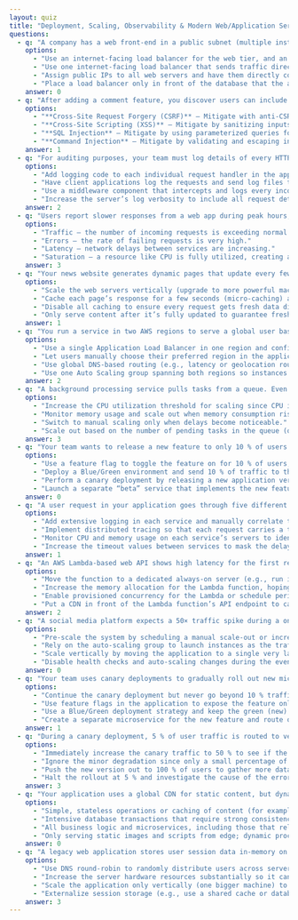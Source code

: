 ```yaml
---
layout: quiz
title: "Deployment, Scaling, Observability & Modern Web/Application Servers – Practice Questions"
questions:
  - q: "A company has a web front-end in a public subnet (multiple instances) and an application tier in a private subnet (multiple instances). They want to evenly distribute requests at both tiers and ensure the app tier isn’t directly exposed to the internet. Which architecture meets these requirements?"
    options:
      - "Use an internet-facing load balancer for the web tier, and an internal load balancer between web and app tiers."
      - "Use one internet-facing load balancer that sends traffic directly to app servers in the private subnet."
      - "Assign public IPs to all web servers and have them directly communicate with app servers (no load balancer for app)."
      - "Place a load balancer only in front of the database that the app tier uses."
    answer: 0
  - q: "After adding a comment feature, you discover users can include <script> tags in comments that execute in other users’ browsers. What kind of vulnerability is this, and how can it be mitigated?"
    options:
      - "**Cross-Site Request Forgery (CSRF)** – Mitigate with anti-CSRF tokens for state-changing requests."
      - "**Cross-Site Scripting (XSS)** – Mitigate by sanitizing inputs or encoding output on render."
      - "**SQL Injection** – Mitigate by using parameterized queries for database access."
      - "**Command Injection** – Mitigate by validating and escaping inputs used in system commands."
    answer: 1
  - q: "For auditing purposes, your team must log details of every HTTP request in your application. Which approach is the most maintainable?"
    options:
      - "Add logging code to each individual request handler in the application."
      - "Have client applications log the requests and send log files to the server."
      - "Use a middleware component that intercepts and logs every incoming request centrally."
      - "Increase the server’s log verbosity to include all request details."
    answer: 2
  - q: "Users report slower responses from a web app during peak hours, yet error rates remain low and throughput is steady. Monitoring shows each server’s CPU is near 100 % utilization. According to the Four Golden Signals, which issue is the primary cause of the slowness?"
    options:
      - "Traffic – the number of incoming requests is exceeding normal levels."
      - "Errors – the rate of failing requests is very high."
      - "Latency – network delays between services are increasing."
      - "Saturation – a resource like CPU is fully utilized, creating a bottleneck."
    answer: 3
  - q: "Your news website generates dynamic pages that update every few seconds. Rendering each page is expensive, but users could tolerate content up to 5 s out of date. What approach will dramatically reduce server load and response times with minimal staleness in content?"
    options:
      - "Scale the web servers vertically (upgrade to more powerful machines to handle load)."
      - "Cache each page’s response for a few seconds (micro-caching) at the edge or CDN, so repeated requests serve pre-generated content."
      - "Disable all caching to ensure every request gets fresh data directly from the server."
      - "Only serve content after it’s fully updated to guarantee freshness, even if users have to wait longer."
    answer: 1
  - q: "You run a service in two AWS regions to serve a global user base. You want each user to connect to the nearest region for lower latency. What is an effective approach to route users to the closest regional cluster?"
    options:
      - "Use a single Application Load Balancer in one region and configure it to forward requests to instances in other regions as needed."
      - "Let users manually choose their preferred region in the application settings to ensure they use the closest server."
      - "Use global DNS-based routing (e.g., latency or geolocation routing) to direct each user’s request to the nearest regional endpoint."
      - "Use one Auto Scaling group spanning both regions so instances automatically move to the region closest to each user."
    answer: 2
  - q: "A background processing service pulls tasks from a queue. Even when the queue backlog grows and tasks are delayed, the service’s CPU usage remains low. The auto-scaling policy is currently based on CPU utilization. What’s the better metric to trigger auto-scaling for this workload?"
    options:
      - "Increase the CPU utilization threshold for scaling since CPU isn’t the bottleneck."
      - "Monitor memory usage and scale out when memory consumption rises due to queued tasks."
      - "Switch to manual scaling only when delays become noticeable."
      - "Scale out based on the number of pending tasks in the queue (queue length) instead of CPU usage."
    answer: 3
  - q: "Your team wants to release a new feature to only 10 % of users initially, without deploying a separate version of the application for those users. The new code is already deployed to production but disabled by default. What release technique would best achieve this?"
    options:
      - "Use a feature flag to toggle the feature on for 10 % of users, controlling exposure within the same application deployment."
      - "Deploy a Blue/Green environment and send 10 % of traffic to the new environment with the feature enabled."
      - "Perform a canary deployment by releasing a new application version to 10 % of the servers and gradually increasing it."
      - "Launch a separate “beta” service that implements the new feature and route 10 % of users to it."
    answer: 0
  - q: "A user request in your application goes through five different microservices. Users occasionally experience slow responses, but it’s unclear which service in the chain is causing the delay. What is the best way to pinpoint the bottleneck across these services?"
    options:
      - "Add extensive logging in each service and manually correlate timestamps to follow the request path."
      - "Implement distributed tracing so that each request carries a trace ID and you can see the timing through all microservices."
      - "Monitor CPU and memory usage on each service’s servers to identify which one is under high load during slow requests."
      - "Increase the timeout values between services to mask the delays and prevent user-facing errors."
    answer: 1
  - q: "An AWS Lambda-based web API shows high latency for the first request after the function has been idle. This delay is impacting user experience. What’s the most effective way to reduce the cold-start latency?"
    options:
      - "Move the function to a dedicated always-on server (e.g., run it on an EC2 instance) to avoid cold starts entirely."
      - "Increase the memory allocation for the Lambda function, hoping the increased CPU allocation will speed up initialization."
      - "Enable provisioned concurrency for the Lambda or schedule periodic “warm-up” invocations to keep function instances initialized."
      - "Put a CDN in front of the Lambda function’s API endpoint to cache responses and shield the function from cold traffic."
    answer: 2
  - q: "A social media platform expects a 50× traffic spike during a one-time live event tomorrow. The application is running in AWS with auto-scaling enabled. What should the team do to ensure the service can handle the sudden surge?"
    options:
      - "Pre-scale the system by scheduling a manual scale-out or increasing desired capacity beforehand, and verify AWS quota limits are high enough for a 50× increase."
      - "Rely on the auto-scaling group to launch instances as the traffic spike happens, since it will react and add 50× more instances in time."
      - "Scale vertically by moving the application to a single very large instance that can handle 50× the load, instead of many small instances."
      - "Disable health checks and auto-scaling changes during the event to prevent the system from replacing or adding instances while it’s handling the load."
    answer: 0
  - q: "Your team uses canary deployments to gradually roll out new microservice versions. However, a particular new feature in the latest release should only be available to a small beta tester group even after the new version is fully rolled out to all servers. How can you manage this feature rollout?"
    options:
      - "Continue the canary deployment but never go beyond 10 % traffic, keeping the new feature limited to that fraction of users indefinitely."
      - "Use feature flags in the application to expose the feature only to beta users, even though the new version is deployed to everyone."
      - "Use a Blue/Green deployment strategy and keep the green (new) environment serving only beta users while blue serves all other users."
      - "Create a separate microservice for the new feature and route only beta user requests to that service, keeping it independent of the main release."
    answer: 1
  - q: "During a canary deployment, 5 % of user traffic is routed to version 2.0 of a service while 95 % still use version 1.0. Shortly after starting the canary, you observe the new version has a higher error rate and longer response times than the old version. What is the best course of action?"
    options:
      - "Immediately increase the canary traffic to 50 % to see if the issue persists under higher load."
      - "Ignore the minor degradation since only a small percentage of users are affected, and continue gradually increasing the canary."
      - "Push the new version out to 100 % of users to gather more data faster, then address any problems that arise."
      - "Halt the rollout at 5 % and investigate the cause of the errors/latency before proceeding with a wider release (or consider rolling back)."
    answer: 3
  - q: "Your application uses a global CDN for static content, but dynamic API requests still must reach servers in a single region. Users far from that region experience high latency. The team is considering running some logic on edge servers (e.g., using CloudFront Workers/Functions). Which kinds of tasks are ideal to offload to edge runtime environments to improve performance?"
    options:
      - "Simple, stateless operations or caching of content (for example, request authentication checks or formatting data) that can be done close to the user without needing centralized data."
      - "Intensive database transactions that require strong consistency, by replicating your primary database to every edge location for faster writes."
      - "All business logic and microservices, including those that rely on real-time centralized data, to fully distribute your application globally."
      - "Only serving static images and scripts from edge; dynamic processing should always remain in the central servers."
    answer: 0
  - q: "A legacy web application stores user session data in-memory on the web server, requiring “sticky sessions” (each user is tied to a specific server). This makes scaling and failover difficult. As you modernize this system for better scalability, what change should you implement?"
    options:
      - "Use DNS round-robin to randomly distribute users across servers, letting each server maintain its own session data for its users."
      - "Increase the server hardware resources substantially so it can handle more users on a single instance without needing additional servers."
      - "Scale the application only vertically (one bigger machine) to avoid multi-server session consistency issues altogether."
      - "Externalize session storage (e.g., use a shared cache or database for sessions) so that any server instance can serve any user’s requests without session stickiness."
    answer: 3
---
```

